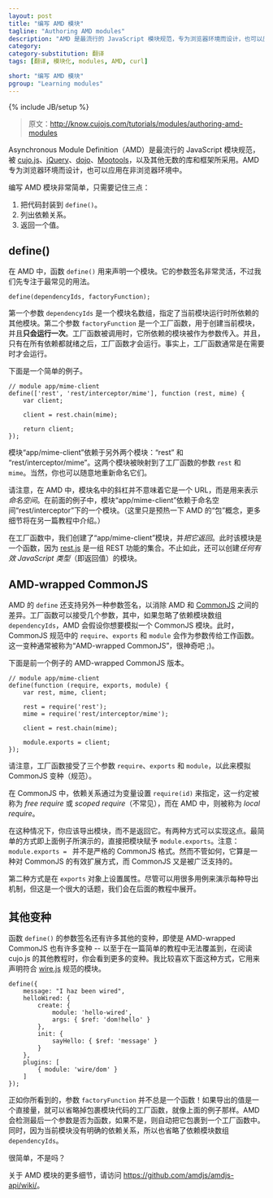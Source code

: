 ```yaml
---
layout: post
title: "编写 AMD 模块"
tagline: "Authoring AMD modules"
description: "AMD 是最流行的 JavaScript 模块规范，专为浏览器环境而设计，也可以应用在非浏览器环境中。编写 AMD 模块只需要记住三点：把代码封装到 define()，列出依赖关系，返回一个值。"
category: 
category-substitution: 翻译
tags: [翻译, 模块化, modules, AMD, curl]

short: "编写 AMD 模块"
pgroup: "Learning modules"
---
```

{% include JB/setup %}

> 原文：<http://know.cujojs.com/tutorials/modules/authoring-amd-modules>

<!-- Asynchronous Module Definition (AMD) is the most widely supported JavaScript module format. It's used by cujo.js, jQuery, dojo, Mootools, and several dozens of other libraries and frameworks. AMD is specifically designed for browser environments, but you can also use it in non-browser environments. -->
Asynchronous Module Definition（AMD）是最流行的 JavaScript 模块规范，被 [cujo.js]、[jQuery]、[dojo]、[Mootools]，以及其他无数的库和框架所采用。AMD 专为浏览器环境而设计，<!-- 不过 -->也可以应用在非浏览器环境中。

[cujo.js]: http://cujojs.com/
[jQuery]: http://jquery.com/
[dojo]: http://dojotoolkit.org/
[Mootools]: http://mootools.net/

<!-- Authoring AMD modules is super easy.  There are just three things to remember: -->
编写 AMD 模块非常简单，只需要记住三点：

<!-- 
1. Wrap your code in a `define()`.
2. List your dependencies.
3. Return something!
 -->
1. 把代码封装到 `define()`。
2. 列出依赖关系。
3. 返回一个值。

## define()

<!-- Let's start with `define()`.  The `define` function announces to the AMD environment that you wish to declare a module.  The signature of this function is pretty flexible, but let's start by focusing on the most common usage. -->
在 AMD 中，函数 `define()` 用来声明一个模块。它的参数签名非常灵活，不过我们先专注于最常见的用法。

    define(dependencyIds, factoryFunction);

<!-- As you can see from the first parameter, `dependencyIds`, you can pass an array of ids into `define`.  These are the ids of other modules that your module requires to do its work.  The second parameter, `factoryFunction`, is a function that creates your module and will be run *exactly once*.  The factory is called with the dependent modules as parameters.  Furthermore, it is guaranteed to run only after all of the dependencies are known to be available.  In practice, the factory typically runs just before it's needed. -->
第一个参数 `dependencyIds` 是一个模块名数组，指定了当前模块运行时所依赖的其他模块。第二个参数 `factoryFunction` 是一个工厂函数，用于创建当前模块，并且**只会运行一次**。工厂函数被调用时，它所依赖的模块被作为参数传入。并且，只有在所有依赖都就绪之后，工厂函数才会运行。事实上，工厂函数通常是在需要时才会运行。

<!-- Here's a simple example. -->
下面是一个简单的例子。

    // module app/mime-client
    define(['rest', 'rest/interceptor/mime'], function (rest, mime) {
        var client;

        client = rest.chain(mime);

        return client;
    });

<!-- Our module, "app/mime-client", relies on two other modules, "rest" and "rest/interceptor/mime".  The two required modules are mapped onto the factory's parameter list as `rest` and `mime`.  You may name these however you wish, of course. -->
模块“app/mime-client”依赖于另外两个模块：“rest” 和 “rest/interceptor/mime”。这两个模块被映射到了工厂函数的参数 `rest` 和 `mime`。当然，你也可以随意地重新命名它们。

<!-- Note that slashes in a module id do not indicate it is an url.  AMD ids use slashes to indicate a *namespace*.  In this example, the "app/mime-client" module depends on a module in the "rest/interceptor" namespace.  (You're getting a sneak preview of AMD "packages" here.  We'll cover those in more detail in another tutorial.) -->
请注意，在 AMD 中，模块名中的斜杠并不意味着它是一个 URL，而是用来表示*命名空间*。在前面的例子中，模块“app/mime-client”依赖于命名空间“rest/interceptor”下的一个模块。（这里只是预热一下 AMD 的“包”概念，更多细节将在另一篇教程中介绍。）

<!-- Inside the factory, we create the "app/mime-client" module *and return it*.  In this case, our module is a function since [rest.js](//github.com/cujojs/rest) is a suite of composable REST functions.  However, you can create modules that are *any valid Javascript type*. -->
在工厂函数中，我们创建了“app/mime-client”模块，并*把它返回*。此时该模块是一个函数，因为 [rest.js](//github.com/cujojs/rest) 是一组 REST 功能的集合。不止如此，还可以创建*任何有效 JavaScript 类型*（即返回值）的模块。

## AMD-wrapped CommonJS

<!-- AMD supports another `define` signature that helps bridge the gap between AMD and [CommonJS](./authoring-cjs-modules.html.md).  If your factory function accepts parameters, but you omit the dependency array, the AMD environment assumes you wish to emulate a CommonJS module environment.  The standard `require`, `exports`, and `module` variables are injected as parameters to the factory.  This variation is often called "AMD-wrapped CommonJS", surprisingly. ;) -->
AMD 的 `define` 还支持另外一种参数签名，以消除 AMD 和 [CommonJS](./authoring-cjs-modules.html.md) 之间的差异。工厂函数可以接受几个参数，其中，如果忽略了依赖模块数组 `dependencyIds`，AMD 会假设你想要模拟一个 CommonJS 模块。此时，CommonJS 规范中的 `require`、`exports` 和 `module` 会作为参数传给工作函数。这一变种通常被称为“AMD-wrapped CommonJS”，很神奇吧 ;)。

<!-- Here's the previous example as AMD-wrapped CommonJS. -->
下面是前一个例子的 AMD-wrapped CommonJS 版本。

    // module app/mime-client
    define(function (require, exports, module) {
        var rest, mime, client;

        rest = require('rest');
        mime = require('rest/interceptor/mime');

        client = rest.chain(mime);

        module.exports = client;
    });

<!-- Notice that the factory receives *up to* three arguments that emulate the CommonJS `require`, `exports`, and `module` variables. -->
请注意，工厂函数接受了三个参数 `require`、`exports` 和 `module`，以此来模拟 CommonJS 变种（规范）。

<!-- In CommonJS, dependencies are assigned to local variables using `require(id)`.  This convention is known as the *free require* (or less commonly, the *scoped require*). In AMD it is known as the *local require*. -->
在 CommonJS 中，依赖关系通过为变量设置 `require(id)` 来指定，这一约定被称为 *free require* 或 *scoped require*（不常见），而在 AMD 中，则被称为 *local require*。

<!-- You should export your module, rather than return it.  You may export in one of two ways.  The simplest way, shown above, is to assign the module directly to `module.exports`. Note: `module.exports = ` is not strictly CommonJS.  However, it is a node.js extension to CommonJS that is widely supported. -->
在这种情况下，你应该导出模块，而不是返回它。有两种方式可以实现这点。最简单的方式即上面例子所演示的，直接把模块赋予 `module.exports`。注意：`module.exports = ` 并不是严格的 CommonJS 格式。然而不管如何，它算是一种对 CommonJS 的有效扩展方式，而 CommonJS 又是被广泛支持的。

<!-- The second way is to set properties on the `exports` object.  There are use cases for each export mechanism, but that's a great topic for an upcoming tutorial. -->
第二种方式是在 `exports` 对象上设置属性。尽管可以用很多用例来演示每种导出机制，但这是一个很大的话题，我们会在后面的教程中展开。

<!-- ## Other variations -->
## 其他变种

<!-- There are many other variations of `define` parameters and even variations of the AMD-wrapped CommonJS format -- too many to cover in a simple tutorial.  However, as you're browsing other cujo.js tutorials, there's one more variation you'll see a lot.  We recommend the following variation when declaring [wire.js](//github.com/cujojs/wire) "spec" modules. -->
函数 `define()` 的参数签名还有许多其他的变种，即使是 AMD-wrapped CommonJS 也有许多变种 -- 以至于在一篇简单的教程中无法覆盖到，在阅读 cujo.js 的其他教程时，你会看到更多的变种。我比较喜欢下面这种方式，它用来声明符合 [wire.js](//github.com/cujojs/wire) 规范的模块。

    define({
        message: "I haz been wired",
        helloWired: {
            create: {
                module: 'hello-wired',
                args: { $ref: 'dom!hello' }
            },
            init: {
                sayHello: { $ref: 'message' }
            }
        },
        plugins: [
            { module: 'wire/dom' }
        ]
    });

<!-- As you can see, the `factoryFunction` parameter does not always have to be a function!  When the exported value is static, as in the case above, the function wrapper may be omitted.  The AMD environment detects non-functions in the last position and automatically wraps them in a factory function.    Also, because this module does not have explicit dependencies, we can skip the dependency array, too. -->
正如你所看到的，参数 `factoryFunction` 并不总是一个函数！如果导出的值是一个直接量，就可以省略掉包裹模块代码的工厂函数，就像上面的例子那样。AMD 会检测最后一个参数是否为函数，如果不是，则自动把它包裹到一个工厂函数中。同时，因为当前模块没有明确的依赖关系，所以也省略了依赖模块数组 `dependencyIds`。

<!-- Pretty simple, no? -->
很简单，不是吗？

<!-- For further reading on AMD modules, visit https://github.com/amdjs/amdjs-api/wiki/. -->
关于 AMD 模块的更多细节，请访问 <https://github.com/amdjs/amdjs-api/wiki/>。

<link href="/assets/codemirror/lib/codemirror.css" rel="stylesheet">
<link href="/assets/codemirror/theme/neat.css" rel="stylesheet">
<script src="/assets/codemirror/lib/codemirror.js"></script>
<script src="/assets/codemirror/addon/runmode/runmode.js"></script>
<script src="/assets/codemirror/mode/javascript/javascript.js"></script>
<script type="text/javascript">
    $('pre').each(function(index, el){
        $(this).hide()
        var ctn = $('<pre class="cm-s-neat">').insertAfter(this)
        CodeMirror.runMode($(this).find('code').text(), 'javascript',
                 ctn.get(0));
    })
</script>